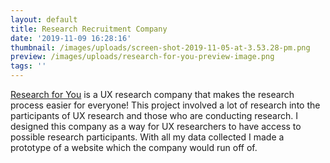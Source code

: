 ```yaml
---
layout: default
title: Research Recruitment Company
date: '2019-11-09 16:28:16'
thumbnail: /images/uploads/screen-shot-2019-11-05-at-3.53.28-pm.png
preview: /images/uploads/research-for-you-preview-image.png
tags: ''
---
```

<a href="/images/uploads/research-for-you-med-high-fidelity.pdf" target="blank">Research for You</a> is a UX research company that makes the research process easier for everyone! This project involved a lot of research into the participants of UX research and those who are conducting research. I designed this company as a way for UX researchers to have access to possible research participants. With all my data collected I made a prototype of a website which the company would run off of.
